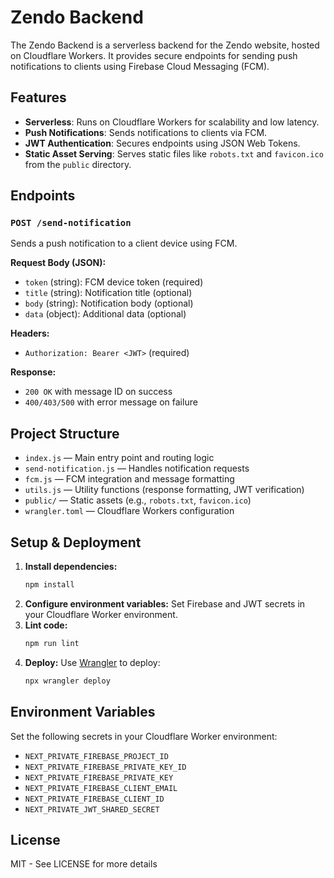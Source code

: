 # Zendo Backend

The Zendo Backend is a serverless backend for the Zendo website, hosted on Cloudflare Workers. It provides secure endpoints for sending push notifications to clients using Firebase Cloud Messaging (FCM).

## Features

- **Serverless**: Runs on Cloudflare Workers for scalability and low latency.
- **Push Notifications**: Sends notifications to clients via FCM.
- **JWT Authentication**: Secures endpoints using JSON Web Tokens.
- **Static Asset Serving**: Serves static files like `robots.txt` and `favicon.ico` from the `public` directory.

## Endpoints

### `POST /send-notification`

Sends a push notification to a client device using FCM.

**Request Body (JSON):**

- `token` (string): FCM device token (required)
- `title` (string): Notification title (optional)
- `body` (string): Notification body (optional)
- `data` (object): Additional data (optional)

**Headers:**

- `Authorization: Bearer <JWT>` (required)

**Response:**

- `200 OK` with message ID on success
- `400/403/500` with error message on failure

## Project Structure

- `index.js` — Main entry point and routing logic
- `send-notification.js` — Handles notification requests
- `fcm.js` — FCM integration and message formatting
- `utils.js` — Utility functions (response formatting, JWT verification)
- `public/` — Static assets (e.g., `robots.txt`, `favicon.ico`)
- `wrangler.toml` — Cloudflare Workers configuration

## Setup & Deployment

1. **Install dependencies:**
   ```sh
   npm install
   ```
2. **Configure environment variables:**
   Set Firebase and JWT secrets in your Cloudflare Worker environment.
3. **Lint code:**
   ```sh
   npm run lint
   ```
4. **Deploy:**
   Use [Wrangler](https://developers.cloudflare.com/workers/wrangler/) to deploy:
   ```sh
   npx wrangler deploy
   ```

## Environment Variables

Set the following secrets in your Cloudflare Worker environment:

- `NEXT_PRIVATE_FIREBASE_PROJECT_ID`
- `NEXT_PRIVATE_FIREBASE_PRIVATE_KEY_ID`
- `NEXT_PRIVATE_FIREBASE_PRIVATE_KEY`
- `NEXT_PRIVATE_FIREBASE_CLIENT_EMAIL`
- `NEXT_PRIVATE_FIREBASE_CLIENT_ID`
- `NEXT_PRIVATE_JWT_SHARED_SECRET`

## License

MIT - See LICENSE for more details
